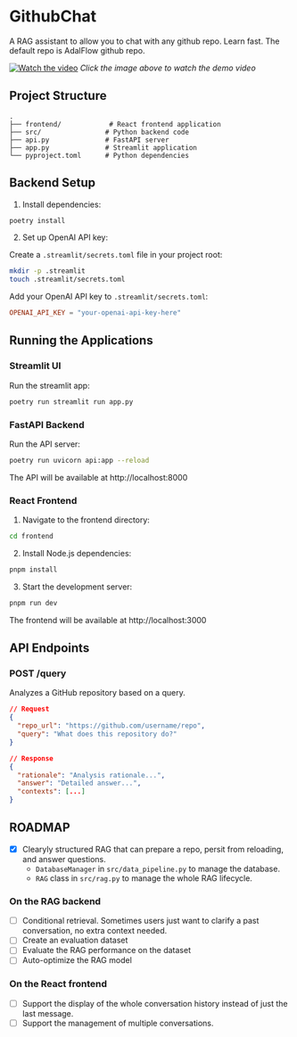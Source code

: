 # GithubChat

A RAG assistant to allow you to chat with any github repo. 
Learn fast. The default repo is AdalFlow github repo.

[![Watch the video](https://img.youtube.com/vi/PvZTSmTK8b0/maxresdefault.jpg)](https://youtu.be/PvZTSmTK8b0)
*Click the image above to watch the demo video*



## Project Structure
```
.
├── frontend/            # React frontend application
├── src/                # Python backend code
├── api.py              # FastAPI server
├── app.py              # Streamlit application
└── pyproject.toml      # Python dependencies
```

## Backend Setup

1. Install dependencies:
```bash
poetry install
```

2. Set up OpenAI API key:

Create a `.streamlit/secrets.toml` file in your project root:
```bash
mkdir -p .streamlit
touch .streamlit/secrets.toml
```

Add your OpenAI API key to `.streamlit/secrets.toml`:
```toml
OPENAI_API_KEY = "your-openai-api-key-here"
```

## Running the Applications

### Streamlit UI
Run the streamlit app:
```bash
poetry run streamlit run app.py
```

### FastAPI Backend
Run the API server:
```bash
poetry run uvicorn api:app --reload
```
The API will be available at http://localhost:8000

### React Frontend
1. Navigate to the frontend directory:
```bash
cd frontend
```

2. Install Node.js dependencies:
```bash
pnpm install
```


3. Start the development server:
```bash
pnpm run dev
```
The frontend will be available at http://localhost:3000

## API Endpoints

### POST /query
Analyzes a GitHub repository based on a query.
```json
// Request
{
  "repo_url": "https://github.com/username/repo",
  "query": "What does this repository do?"
}

// Response
{
  "rationale": "Analysis rationale...",
  "answer": "Detailed answer...",
  "contexts": [...]
}
```

## ROADMAP
- [x] Clearyly structured RAG that can prepare a repo, persit from reloading, and answer questions.
  - `DatabaseManager` in `src/data_pipeline.py` to manage the database.
  - `RAG` class in `src/rag.py` to manage the whole RAG lifecycle.

### On the RAG backend
- [ ] Conditional retrieval. Sometimes users just want to clarify a past conversation, no extra context needed.
- [ ] Create an evaluation dataset  
- [ ] Evaluate the RAG performance on the dataset  
- [ ] Auto-optimize the RAG model

### On the React frontend

- [ ] Support the display of the whole conversation history instead of just the last message.
- [ ] Support the management of multiple conversations.
